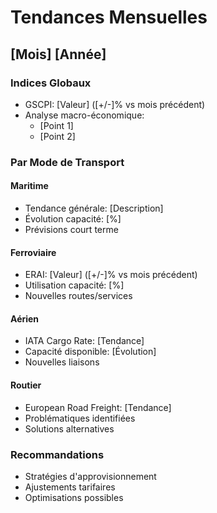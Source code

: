 # Tendances Mensuelles

## [Mois] [Année]

### Indices Globaux
- GSCPI: [Valeur] ([+/-]% vs mois précédent)
- Analyse macro-économique:
  * [Point 1]
  * [Point 2]

### Par Mode de Transport
#### Maritime
- Tendance générale: [Description]
- Évolution capacité: [%]
- Prévisions court terme

#### Ferroviaire
- ERAI: [Valeur] ([+/-]% vs mois précédent)
- Utilisation capacité: [%]
- Nouvelles routes/services

#### Aérien
- IATA Cargo Rate: [Tendance]
- Capacité disponible: [Évolution]
- Nouvelles liaisons

#### Routier
- European Road Freight: [Tendance]
- Problématiques identifiées
- Solutions alternatives

### Recommandations
- Stratégies d'approvisionnement
- Ajustements tarifaires
- Optimisations possibles 